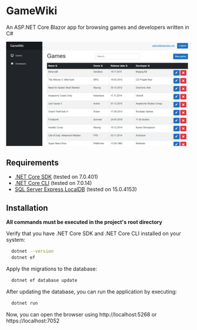 # GameWiki

An ASP.NET Core Blazor app for browsing games and developers written in C#

![image](GameWiki.png)

## Requirements

- [.NET Core SDK](https://www.microsoft.com/net/core) (tested on 7.0.401)
- [.NET Core CLI](https://learn.microsoft.com/en-us/ef/core/cli/dotnet) (tested on 7.0.14)
- [SQL Server Express LocalDB](https://learn.microsoft.com/en-us/sql/database-engine/configure-windows/sql-server-express-localdb) (tested on 15.0.4153)

## Installation

**All commands must be executed in the project's root directory**

Verify that you have .NET Core SDK and .NET Core CLI installed on your system:

```bash
  dotnet --version
  dotnet ef
```

Apply the migrations to the database:

```bash
  dotnet ef database update
```

After updating the database, you can run the application by executing:

```bash
  dotnet run
```

Now, you can open the browser using http://localhost:5268 or https://localhost:7052

